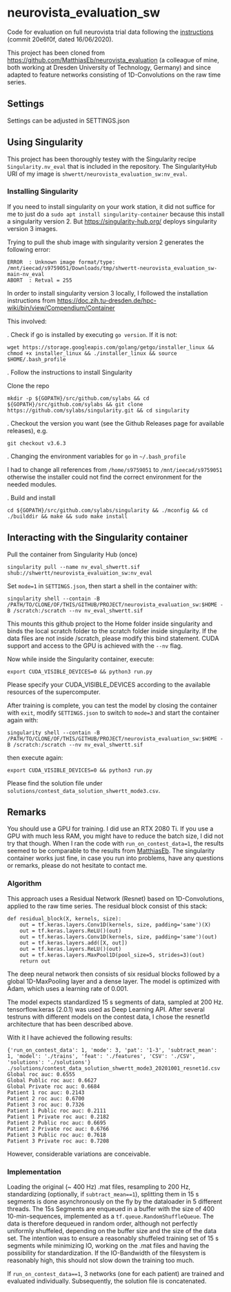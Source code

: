 # neurovista_evaluation_sw
Code for evaluation on full neurovista trial data following the [instructions](https://github.com/epilepsyecosystem/CodeEvaluationDocs) (commit 20e6f0f, dated 16/06/2020). 

This project has been cloned from
https://github.com/MatthiasEb/neurovista_evaluation (a colleague of mine, both
working at Dresden University of Technology, Germany) and since adapted to
feature networks consisting of 1D-Convolutions on the raw time series.

## Settings
Settings can be adjusted in SETTINGS.json

## Using Singularity

This project has been thoroughly testey with the Singularity recipe
`Singularity.nv_eval` that is included in the repository.
The SingularityHub URI of my image is `shwertt/neurovista_evaluation_sw:nv_eval`.

### Installing Singularity

If you need to install singularity on your work station, it did not suffice
for me to just do a `sudo apt install singularity-container` because this
install a singularity version 2. But https://singularity-hub.org/ deploys
singularity version 3 images.

Trying to pull the shub image with singularity version 2 generates the
following error:

```
ERROR  : Unknown image format/type: /mnt/ieecad/s9759051/Downloads/tmp/shwertt-neurovista_evaluation_sw-main-nv_eval
ABORT  : Retval = 255
```

In order to install singularity version 3 locally, I followed the installation
instructions from https://doc.zih.tu-dresden.de/hpc-wiki/bin/view/Compendium/Container

This involved:

. Check if go is installed by executing `go version`. If it is not:

    wget https://storage.googleapis.com/golang/getgo/installer_linux && chmod +x installer_linux && ./installer_linux && source $HOME/.bash_profile

. Follow the instructions to install Singularity

Clone the repo

    mkdir -p ${GOPATH}/src/github.com/sylabs && cd ${GOPATH}/src/github.com/sylabs && git clone https://github.com/sylabs/singularity.git && cd singularity

. Checkout the version you want (see the Github Releases page for available releases), e.g.

    git checkout v3.6.3

. Changing the environment variables for `go` in `~/.bash_profile`

I had to change all references from `/home/s9759051` to `/mnt/ieecad/s9759051`
otherwise the installer could not find the correct environment for the needed
modules.

. Build and install

    cd ${GOPATH}/src/github.com/sylabs/singularity && ./mconfig && cd ./builddir && make && sudo make install


## Interacting with the Singularity container

Pull the container from Singularity Hub (once)

    singularity pull --name nv_eval_shwertt.sif shub://shwertt/neurovista_evaluation_sw:nv_eval

Set `mode=1` in `SETTINGS.json`, then start a shell in the container with:

    singularity shell --contain -B /PATH/TO/CLONE/OF/THIS/GITHUB/PROJECT/neurovista_evaluation_sw:$HOME -B /scratch:/scratch --nv nv_eval_shwertt.sif

This mounts this github project to the Home folder inside singularity and
binds the local scratch folder to the scratch folder inside singularity. If
the data files are not inside /scratch, please modify this bind statement.
CUDA support and access to the GPU is achieved with the `--nv` flag.

Now while inside the Singularity container, execute:

    export CUDA_VISIBLE_DEVICES=0 && python3 run.py

Please specify your CUDA_VISIBLE_DEVICES according to the available resources
of the supercomputer.

After training is complete, you can test the model by closing the container
with `exit`, modify `SETTINGS.json` to switch to `mode=3` and start the container again with:

    singularity shell --contain -B /PATH/TO/CLONE/OF/THIS/GITHUB/PROJECT/neurovista_evaluation_sw:$HOME -B /scratch:/scratch --nv nv_eval_shwertt.sif

then execute again:

    export CUDA_VISIBLE_DEVICES=0 && python3 run.py

Please find the solution file under
`solutions/contest_data_solution_shwertt_mode3.csv`.


## Remarks

You should use a GPU for training. I did use an RTX 2080 Ti.
If you use a GPU with much less RAM, you might have to reduce the batch size, I did not try that though.
When I ran the code with `run_on_contest_data=1`, the results seemed to be comparable
to the results from [MatthiasEb](https://github.com/MatthiasEb/neurovista_evaluation).
The singularity container works just fine, in case you run into problems, have any questions or remarks,
please do not hesitate to contact me.


### Algorithm
This approach uses a Residual Network (Resnet) based on 1D-Convolutions, applied to the raw time series. 
The residual block consist of this stack:

```
def residual_block(X, kernels, size):
    out = tf.keras.layers.Conv1D(kernels, size, padding='same')(X)
    out = tf.keras.layers.ReLU()(out)
    out = tf.keras.layers.Conv1D(kernels, size, padding='same')(out)
    out = tf.keras.layers.add([X, out])
    out = tf.keras.layers.ReLU()(out)
    out = tf.keras.layers.MaxPool1D(pool_size=5, strides=3)(out)
    return out
```

The deep neural network then consists of six residual blocks followed by a
global 1D-MaxPooling layer and a dense layer. The model is optimized with 
Adam, which uses a learning rate of 0.001.

The model expects standardized 15 s segments of data, sampled at 200 Hz. 
tensorflow.keras (2.0.1) was used as Deep Learning API. 
After several testruns with different models on the contest data, I chose the
resnet1d architecture that has been described above.

With it I have achieved the following results:

```
{'run_on_contest_data': 1, 'mode': 3, 'pat': '1-3', 'subtract_mean': 1, 'model': './trains', 'feat': './features', 'CSV': './CSV', 'solutions': './solutions'}
./solutions/contest_data_solution_shwertt_mode3_20201001_resnet1d.csv
Global roc auc: 0.6555
Global Public roc auc: 0.6627
Global Private roc auc: 0.6684
Patient 1 roc auc: 0.2143
Patient 2 roc auc: 0.6700
Patient 3 roc auc: 0.7326
Patient 1 Public roc auc: 0.2111
Patient 1 Private roc auc: 0.2182
Patient 2 Public roc auc: 0.6695
Patient 2 Private roc auc: 0.6766
Patient 3 Public roc auc: 0.7618
Patient 3 Private roc auc: 0.7208
```

However, considerable variations are conceivable.


### Implementation
Loading the original (~ 400 Hz) .mat files, resampling to 200 Hz,
standardizing (optionally, if `subtract_mean==1`), splitting them in 15 s
segments is done asynchronously on the fly by the dataloader in 5 different
threads. The 15s Segments are enqueued in a buffer with the size of 400
10-min-sequences, implemented as a `tf.queue.RandomShuffleQueue`. The data is
therefore dequeued in random order, although not perfectly uniformly
shuffeled, depending on the buffer size and the size of the data set. The
intention was to ensure a reasonably shuffeled training set of 15 s segments
while minimizing IO, working on the .mat files and having the possibility for
standardization. If the IO-Bandwidth of the filesystem is reasonably high,
this should not slow down the training too much. 

If `run_on_contest_data==1`, 3 networks (one for each patient) are trained and evaluated individually. 
Subsequently, the solution file is concatenated.
